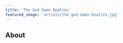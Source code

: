 ```yaml
---
title: 'The God Damn Beatles'
featured_image: 'artists/the-god-damn-beatles.jpg'
---
```


## About


